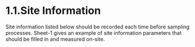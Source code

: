 # 1.1.Site Information

Site information listed below should be recorded each time before sampling processes. Sheet-1 gives an example of site information parameters that should be filled in and measured on-site.

